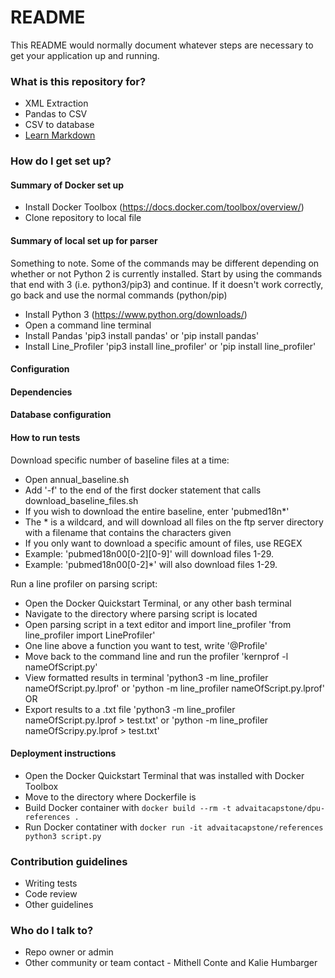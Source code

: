 # README #

This README would normally document whatever steps are necessary to get your application up and running.

### What is this repository for? ###

* XML Extraction
* Pandas to CSV
* CSV to database
* [Learn Markdown](https://bitbucket.org/tutorials/markdowndemo)

### How do I get set up? ###

#### Summary of Docker set up ####

* Install Docker Toolbox (https://docs.docker.com/toolbox/overview/)
* Clone repository to local file

#### Summary of local set up for parser ####

Something to note. Some of the commands may be different depending on whether or not Python 2 is
currently installed. Start by using the commands that end with 3 (i.e. python3/pip3) and continue.
If it doesn't work correctly, go back and use the normal commands (python/pip)

* Install Python 3 (https://www.python.org/downloads/)
* Open a command line terminal
* Install Pandas 'pip3 install pandas' or 'pip install pandas'
* Install Line_Profiler 'pip3 install line_profiler' or 'pip install line_profiler'

#### Configuration ####

#### Dependencies ####

#### Database configuration ####

#### How to run tests ####

Download specific number of baseline files at a time:

* Open annual_baseline.sh
* Add '-f' to the end of the first docker statement that calls download_baseline_files.sh
* If you wish to download the entire baseline, enter 'pubmed18n*'
* The * is a wildcard, and will download all files on the ftp server directory with a filename that contains the characters given
* If you only want to download a specific amount of files, use REGEX
* Example: 'pubmed18n00[0-2][0-9]' will download files 1-29.
* Example: 'pubmed18n00[0-2]*' will also download files 1-29.


Run a line profiler on parsing script:

* Open the Docker Quickstart Terminal, or any other bash terminal
* Navigate to the directory where parsing script is located
* Open parsing script in a text editor and import line_profiler 'from line_profiler import LineProfiler'
* One line above a function you want to test, write '@Profile'
* Move back to the command line and run the profiler 'kernprof -l nameOfScript.py'
* View formatted results in terminal 'python3 -m line_profiler nameOfScript.py.lprof' or 'python -m line_profiler nameOfScript.py.lprof' OR
* Export results to a .txt file 'python3 -m line_profiler nameOfScript.py.lprof > test.txt' or 'python -m line_profiler nameOfScripy.py.lprof > test.txt'

#### Deployment instructions ####

* Open the Docker Quickstart Terminal that was installed with Docker Toolbox
* Move to the directory where Dockerfile is
* Build Docker container with `docker build --rm -t advaitacapstone/dpu-references .`
* Run Docker contatiner with `docker run -it advaitacapstone/references python3 script.py`

### Contribution guidelines ###

* Writing tests
* Code review
* Other guidelines

### Who do I talk to? ###

* Repo owner or admin
* Other community or team contact - Mithell Conte and Kalie Humbarger
